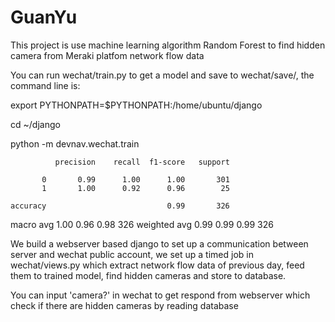 # GuanYu
This project is use machine learning algorithm Random Forest to find hidden camera from Meraki platfom network flow data

You can run wechat/train.py to get a model and save to wechat/save/, the command line is:

export PYTHONPATH=$PYTHONPATH:/home/ubuntu/django

cd ~/django

python -m devnav.wechat.train

              precision    recall  f1-score   support

           0       0.99      1.00      1.00       301
           1       1.00      0.92      0.96        25

    accuracy                           0.99       326
   macro avg       1.00      0.96      0.98       326
weighted avg       0.99      0.99      0.99       326


We build a webserver based django to set up a communication between server and wechat public account, we set up a timed job 
in wechat/views.py which extract network flow data of previous day, feed them to trained model, find hidden cameras and store 
to database.

You can input 'camera?' in wechat to get respond from webserver which check if there are hidden cameras by reading database
